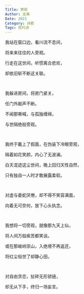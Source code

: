 ```yaml
---
Title: 旁观
Author: 支离
Date: 2021
Category: 诗歌
Tags: 现代诗
---
```


我站在窗口边，看川流不息间，

将来来往往的人旁观。

行走在这世间，听惯离合悲欢，

却依旧斩不断这关联。

<br>

我躲进房间，将房门紧关，

任门外敲声不断。

不闻那嘶喊，与孤独缠绵，

与世隔绝般旁观。

<br>

我终于戴上了假面，在伪装下冷眼旁观，

隔着如花笑颜，内心了无波澜。

白天混迹这尘世间，晚上回归天性自然，

只有独自一人时才敢展露柔软。

<br>

对虚与委蛇厌倦，却不得不笑容满面，

向着无可奈何，放下心头执念。

<br>

我想将一切旁观，就像那九天上仙，

将人间万般疾苦都笑谈。

或在那峻岭崇山，入绝境不再返还，

将红尘俗世了却静心田。

<br>

对自由贪恋，扯碎无形锁链，

却无从下手，终归一场妄言。

